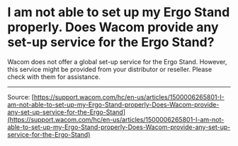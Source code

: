 # I am not able to set up my Ergo Stand properly. Does Wacom provide any set-up service for the Ergo Stand?

Wacom does not offer a global set-up service for the Ergo Stand. However, this service might be provided from your distributor or reseller. Please check with them for assistance.

---
Source: [https://support.wacom.com/hc/en-us/articles/1500006265801-I-am-not-able-to-set-up-my-Ergo-Stand-properly-Does-Wacom-provide-any-set-up-service-for-the-Ergo-Stand](https://support.wacom.com/hc/en-us/articles/1500006265801-I-am-not-able-to-set-up-my-Ergo-Stand-properly-Does-Wacom-provide-any-set-up-service-for-the-Ergo-Stand)
